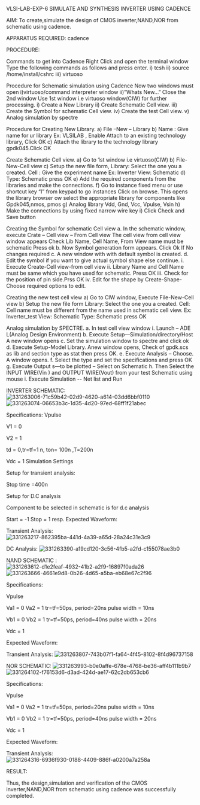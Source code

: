 VLSI-LAB-EXP-6
SIMULATE AND SYNTHESIS INVERTER USING CADENCE

AIM:
To create,simulate the design of CMOS inverter,NAND,NOR from schematic using cadence.

APPARATUS REQUIRED:
cadence

PROCEDURE:

Commands to get into Cadence
Right Click and open the terminal window Type the following commands as follows and press enter. i) tcsh ii) source /home/install/cshrc iii) virtuoso

Procedure for Schematic simulation using Cadence
Now two windows must open i)virtuoso/command interpreter window ii)”Whats New…” Close the 2nd window Use 1st window i.e virtuoso window(CIW) for further processing. i) Create a New Library ii) Create Schematic Cell view. iii) Create the Symbol for schematic Cell view. iv) Create the test Cell view. v) Analog simulation by spectre

Procedure for Creating New Library.
a) File –New – Library b) Name : Give name for ur library Ex: VLSILAB , Enable Attach to an existing technology library, Click OK c) Attach the library to the technology library gpdk045.Click OK

Create Schematic Cell view.
a) Go to 1st window i.e virtuoso(CIW) b) File-New-Cell view c) Setup the new file form, Library: Select the one you a created. Cell : Give the experiment name Ex: Inverter View: Schematic d) Type: Schematic press OK e) Add the required components from the libraries and make the connections. f) Go to instance fixed menu or use shortcut key “I” from keypad to go instances Click on browse. This opens the library browser ow select the appropriate library for components like Gpdk045,nmos, pmos g) Analog library Vdd, Gnd, Vcc, Vpulse, Vsin h) Make the connections by using fixed narrow wire key i) Click Check and Save button

Creating the Symbol for schematic Cell view
a. In the schematic window, execute Crate – Cell view – From Cell view The cell view from cell view window appears Check Lib Name, Cell Name, From View name must be schematic Press ok b. Now Symbol generation form appears. Click Ok If No changes required c. A new window with with default symbol is created. d. Edit the symbol if you want to give actual symbol shape else continue. i. Execute Create-Cell view-from cell view ii. Library Name and Cell Name must be same which you have used for schematic. Press OK iii. Check for the position of pin side.Prss OK iv. Edit for the shape by Create-Shape-Choose required options to edit.

Creating the new test cell view
a) Go to CIW window, Execute File-New-Cell view b) Setup the new file form Library: Select the one you a created. Cell: Cell name must be different from the name used in schematic cell view. Ex: Inverter_test View: Schematic Type: Schematic press OK

Analog simulation by SPECTRE.
a. In test cell view window i. Launch – ADE L(Analog Design Environment) b. Execute Setup—Simulation/directory/Host A new window opens c. Set the simulation window to spectre and click ok d. Execute Setup-Model Library. Anew window opens, Check of gpdk.scs as lib and section type as stat then press OK. e. Execute Analysis – Choose. A window opens. f. Select the type and set the specifications and press OK g. Execute Output s—to be plotted – Select on Schematic h. Then Select the INPUT WIRE(Vin ) and OUTPUT WIRE(Vout) from your test Schematic using mouse i. Execute Simulation -- Net list and Run

INVERTER SCHEMATIC:
![331263006-71c59b42-02d9-4620-a614-03dd6bbf0110](https://github.com/alwaysajay3011/VLSI-LAB-EXP-6/assets/161150132/ffe6e607-2766-4060-99c1-35c03abac730)
![331263074-06653b3c-1d35-4d20-97ed-68ff1f21abec](https://github.com/alwaysajay3011/VLSI-LAB-EXP-6/assets/161150132/0866b0fc-4a4c-476f-98d1-5dc1f7c9ae8a)

Specifications: Vpulse

V1 = 0

V2 = 1

td = 0,tr=tf=1 n, ton= 100n ,T=200n

Vdc = 1 Simulation Settings

Setup for transient analysis:

Stop time =400n

Setup for D.C analysis

Component to be selected in schematic is for d.c analysis

Start = -1 Stop = 1 resp. Expected Waveform:

Transient Analysis: 
![331263217-862395ba-441d-4a39-a65d-28a24c31e3c9](https://github.com/alwaysajay3011/VLSI-LAB-EXP-6/assets/161150132/3d429ac6-36e4-4834-aa28-7923f92a29bb)

DC Analysis:
![331263390-a19cd120-3c56-4fb5-a2fd-c155078ae3b0](https://github.com/alwaysajay3011/VLSI-LAB-EXP-6/assets/161150132/9543d919-92d2-4ee0-add7-a45618a84bb3)

NAND SCHEMATIC : 
![331263612-d1e2feaf-4932-41b2-a2f9-16897f0ada26](https://github.com/alwaysajay3011/VLSI-LAB-EXP-6/assets/161150132/0a8046b5-f78c-4f73-b46d-d5b80fa4923b)
![331263666-4661e9d8-0b26-4d65-a5ba-eb68e67c2f96](https://github.com/alwaysajay3011/VLSI-LAB-EXP-6/assets/161150132/a891e197-66dd-496b-bdeb-b10922401158)

Specifications:

Vpulse

Va1 = 0 Va2 = 1 tr=tf=50ps, period=20ns pulse width = 10ns

Vb1 = 0 Vb2 = 1 tr=tf=50ps, period=40ns pulse width = 20ns

Vdc = 1

Expected Waveform:

Transient Analysis:
![331263807-743b07f1-fa64-4f45-8102-8f4d96737158](https://github.com/alwaysajay3011/VLSI-LAB-EXP-6/assets/161150132/727b43c8-e5dc-49db-96ad-6586a85b60a8)

NOR SCHEMATIC:
![331263993-b0e0affe-678e-4768-be36-aff4b111b9b7](https://github.com/alwaysajay3011/VLSI-LAB-EXP-6/assets/161150132/7443bbdb-9aca-4bd9-a811-81621271bd02)
![331264102-f76153d6-d3ad-424d-ae17-62c2db653cb6](https://github.com/alwaysajay3011/VLSI-LAB-EXP-6/assets/161150132/20b5274a-b89f-489e-a542-396b0e3f2cae)

Specifications:

Vpulse

Va1 = 0 Va2 = 1 tr=tf=50ps, period=20ns pulse width = 10ns

Vb1 = 0 Vb2 = 1 tr=tf=50ps, period=40ns pulse width = 20ns

Vdc = 1

Expected Waveform:

Transient Analysis:
![331264316-6936f930-0188-4409-886f-a0200a7a258a](https://github.com/alwaysajay3011/VLSI-LAB-EXP-6/assets/161150132/23cc7006-18cb-43cc-91bf-59749b03c1c5)

RESULT:

Thus, the design,simulation and verification of the CMOS inverter,NAND,NOR from schematic using cadence was successfully completed.
